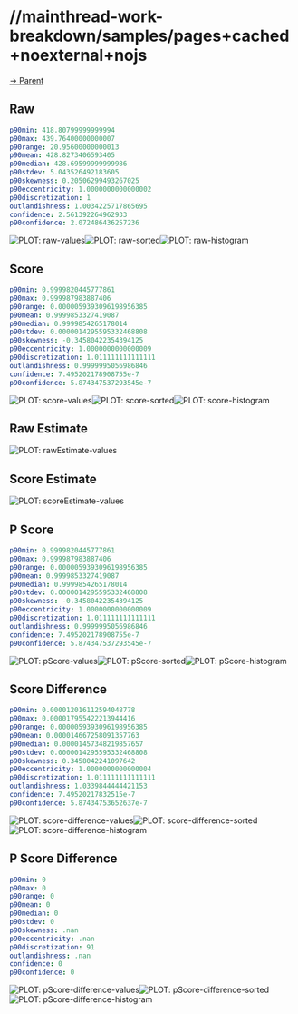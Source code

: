 
# //mainthread-work-breakdown/samples/pages+cached+noexternal+nojs

[→ Parent](../..)


## Raw


```yaml
p90min: 418.80799999999994
p90max: 439.76400000000007
p90range: 20.95600000000013
p90mean: 428.8273406593405
p90median: 428.69599999999986
p90stdev: 5.043526492183605
p90skewness: 0.20506299493267025
p90eccentricity: 1.0000000000000002
p90discretization: 1
outlandishness: 1.0034225717865695
confidence: 2.561392264962933
p90confidence: 2.072486436257236

```

![PLOT: raw-values](./raw/values.svg)![PLOT: raw-sorted](./raw/sorted.svg)![PLOT: raw-histogram](./raw/histogram.svg)
## Score


```yaml
p90min: 0.9999820445777861
p90max: 0.999987983887406
p90range: 0.0000059393096198956385
p90mean: 0.9999853327419087
p90median: 0.9999854265178014
p90stdev: 0.0000014295595332468808
p90skewness: -0.34580422354394125
p90eccentricity: 1.0000000000000009
p90discretization: 1.011111111111111
outlandishness: 0.9999995056986846
confidence: 7.495202178908755e-7
p90confidence: 5.874347537293545e-7

```

![PLOT: score-values](./score/values.svg)![PLOT: score-sorted](./score/sorted.svg)![PLOT: score-histogram](./score/histogram.svg)
## Raw Estimate

![PLOT: rawEstimate-values](./rawEstimate/values.svg)
## Score Estimate

![PLOT: scoreEstimate-values](./scoreEstimate/values.svg)
## P Score


```yaml
p90min: 0.9999820445777861
p90max: 0.999987983887406
p90range: 0.0000059393096198956385
p90mean: 0.9999853327419087
p90median: 0.9999854265178014
p90stdev: 0.0000014295595332468808
p90skewness: -0.34580422354394125
p90eccentricity: 1.0000000000000009
p90discretization: 1.011111111111111
outlandishness: 0.9999995056986846
confidence: 7.495202178908755e-7
p90confidence: 5.874347537293545e-7

```

![PLOT: pScore-values](./pScore/values.svg)![PLOT: pScore-sorted](./pScore/sorted.svg)![PLOT: pScore-histogram](./pScore/histogram.svg)
## Score Difference


```yaml
p90min: 0.000012016112594048778
p90max: 0.000017955422213944416
p90range: 0.0000059393096198956385
p90mean: 0.000014667258091357763
p90median: 0.00001457348219857657
p90stdev: 0.0000014295595332468808
p90skewness: 0.3458042241097642
p90eccentricity: 1.0000000000000004
p90discretization: 1.011111111111111
outlandishness: 1.0339844444421153
confidence: 7.49520217832515e-7
p90confidence: 5.87434753652637e-7

```

![PLOT: score-difference-values](./score-difference/values.svg)![PLOT: score-difference-sorted](./score-difference/sorted.svg)![PLOT: score-difference-histogram](./score-difference/histogram.svg)
## P Score Difference


```yaml
p90min: 0
p90max: 0
p90range: 0
p90mean: 0
p90median: 0
p90stdev: 0
p90skewness: .nan
p90eccentricity: .nan
p90discretization: 91
outlandishness: .nan
confidence: 0
p90confidence: 0

```

![PLOT: pScore-difference-values](./pScore-difference/values.svg)![PLOT: pScore-difference-sorted](./pScore-difference/sorted.svg)![PLOT: pScore-difference-histogram](./pScore-difference/histogram.svg)